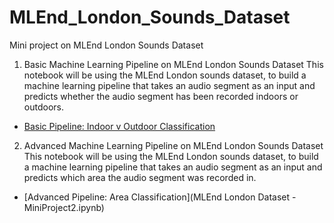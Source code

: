 # MLEnd_London_Sounds_Dataset
Mini project on MLEnd London Sounds Dataset 

1. Basic Machine Learning Pipeline on MLEnd London Sounds Dataset
This notebook will be using the MLEnd London sounds dataset, to build a machine learning pipeline that takes an audio segment as an input and predicts whether the audio segment has been recorded indoors or outdoors.
- [Basic Pipeline: Indoor v Outdoor Classification](MLEnd_London_Dataset-MiniProject.ipynb)

2. Advanced Machine Learning Pipeline on MLEnd London Sounds Dataset
This notebook will be using the MLEnd London sounds dataset, to build a machine learning pipeline that takes an audio segment as an input and predicts which area the audio segment was recorded in.
- [Advanced Pipeline: Area Classification](MLEnd London Dataset - MiniProject2.ipynb)
